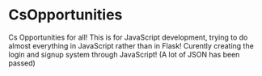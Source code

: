 # CsOpportunities
Cs Opportunities for all! This is for JavaScript development, trying to do almost everything in JavaScript rather than in Flask! Curently creating the login and signup system through JavaScript! (A lot of JSON has been passed)
